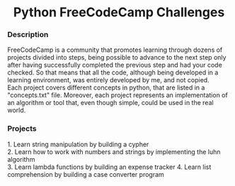 <h1 align="center"> Python FreeCodeCamp Challenges </h1>

<h3 align="left"> Description </h3>
FreeCodeCamp is a community that promotes learning  through dozens of projects divided into steps, being possible to advance to the next step only after having successfully completed the previous step and had your code checked. So that means that all the code, although being developed in a learning environment, was entirely developed by me, and not copied.
<br>
Each project covers different concepts in python, that are listed in a "concepts.txt" file. Moreover, each project represents an implementation of an algorithm or tool that, even though simple, could be used in the real world.

<h3 align="left"> Projects </h3>
1. Learn string manipulation by building a cypher<br>
2. Learn how to work with numbers and strings by implementing the luhn algorithm<br>
3. Learn lambda functions by building an expense tracker
4. Learn list comprehension by building a case converter program
